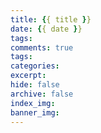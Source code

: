 ```yaml
---
title: {{ title }}
date: {{ date }}
tags:
comments: true
tags: 
categories: 
excerpt: 
hide: false
archive: false
index_img: 
banner_img: 
---
```

